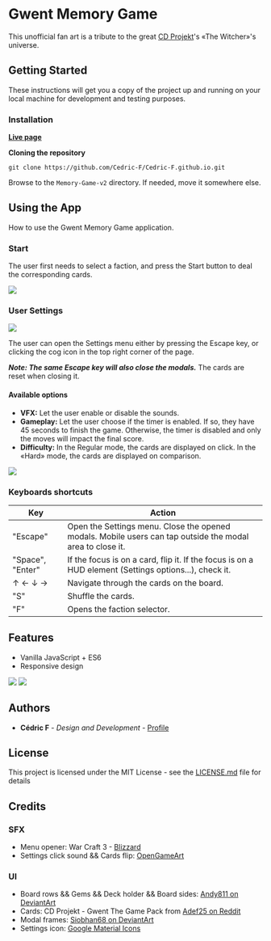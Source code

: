 # Gwent Memory Game

This unofficial fan art is a tribute to the great [CD Projekt](https://www.playgwent.com/en/fan-content)'s «The Witcher»'s universe.

## Getting Started

These instructions will get you a copy of the project up and running on your local machine for development and testing purposes.

### Installation

**[Live page](https://cedric-f.github.io/Memory-Game-v2/)**

**Cloning the repository**
```
git clone https://github.com/Cedric-F/Cedric-F.github.io.git
```

Browse to the `Memory-Game-v2` directory.
If needed, move it somewhere else.


## Using the App

How to use the Gwent Memory Game application.

### Start

The user first needs to select a faction, and press the Start button to deal the corresponding cards.

![](https://i.imgur.com/J6jOps0.gif)

### User Settings
![](https://i.imgur.com/O8eVOeu.png)

The user can open the Settings menu either by pressing the Escape key, or clicking the cog icon in the top right corner of the page.

**_Note: The same Escape key will also close the modals._**
The cards are reset when closing it.

#### Available options

* **VFX:** Let the user enable or disable the sounds.
* **Gameplay:** Let the user choose if the timer is enabled. If so, they have 45 seconds to finish the game. Otherwise, the timer is disabled and only the moves will impact the final score.
* **Difficulty:** In the Regular mode, the cards are displayed on click. In the «Hard» mode, the cards are displayed on comparison.

![](https://i.imgur.com/XEH8TgV.gif)

### Keyboards shortcuts

Key | Action
---|---
"Escape" | Open the Settings menu. Close the opened modals. Mobile users can tap outside the modal area to close it.
"Space", "Enter" | If the focus is on a card, flip it. If the focus is on a HUD element (Settings options...), check it.
↑ ← ↓ → | Navigate through the cards on the board.
"S" | Shuffle the cards.
"F" | Opens the faction selector.


## Features

* Vanilla JavaScript + ES6
* Responsive design

![](https://i.imgur.com/2XxGGGe.png)
![](https://i.imgur.com/otEYbvJ.png)

## Authors

* **Cédric F** - *Design and Development* - [Profile](https://github.com/Cedric-F)

## License

This project is licensed under the MIT License - see the [LICENSE.md](LICENSE.md) file for details

## Credits

### SFX

- Menu opener: War Craft 3 - [Blizzard](https://www.blizzard.com/en-us/)
- Settings click sound && Cards flip: [OpenGameArt](OpenGameArt.org)

### UI

- Board rows && Gems && Deck holder && Board sides: [Andy811 on DeviantArt](https://andy811.deviantart.com/art/Gwent-Board-566314735)
- Cards: CD Projekt - Gwent The Game
	Pack from [Adef25 on Reddit](https://www.reddit.com/r/witcher/comments/3anq4q/complete_printable_gwent_decks_in_full_300_ppi_40/)
- Modal frames: [Siobhan68 on DeviantArt](https://siobhan68.deviantart.com/art/Helmorui-Style-Frame-264031614)
- Settings icon: [Google Material Icons](http://google.github.io/material-design-icons/)
